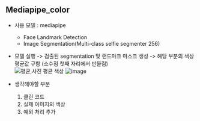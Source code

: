 ## Mediapipe_color
- 사용 모델 : mediapipe
  - Face Landmark Detection
  - Image Segmentation(Multi-class selfie segmenter 256)
- 모델 실행 -> 검출된 segmentation 및 랜드마크 마스크 생성 -> 해당 부분의 색상 평균값 구함 (소수점 첫째 자리에서 반올림) <br>
![평균,사진 평균 색상](https://github.com/DAASHeo/mediapip_color/assets/64454313/8ef19bb9-15e1-4154-a2ff-3ead19410d5f)
![image](https://github.com/DAASHeo/mediapip_color/assets/64454313/62dcf3ad-bb44-4706-97cb-440cb72f0531)

- 생각해야할 부분
  1. 클린 코드
  2. 실제 이미지의 색상
  3. 예외 처리 추가
